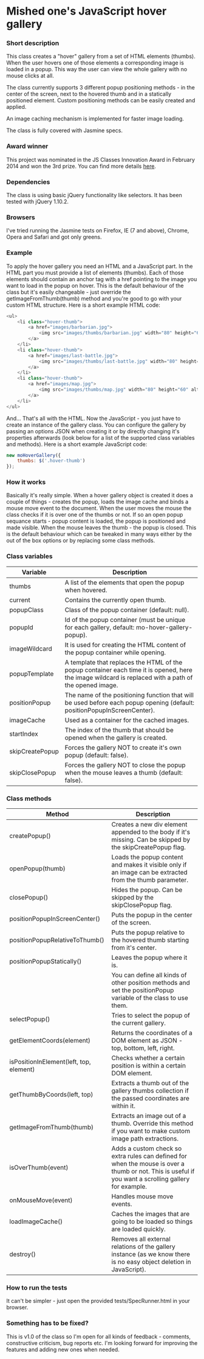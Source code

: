# Mished one's JavaScript hover gallery

### Short description

This class creates a "hover" gallery from a set of HTML elements (thumbs). When 
the user hovers one of those elements a corresponding image is loaded in a popup. 
This way the user can view the whole gallery with no mouse clicks at all.

The class currently supports 3 different popup positioning methods - in the center 
of the screen, next to the hovered thumb and in a statically positioned element. 
Custom positioning methods can be easily created and applied.

An image caching mechanism is implemented for faster image loading.

The class is fully covered with Jasmine specs.

### Award winner

This project was nominated in the JS Classes Innovation Award in February 2014 and
won the 3rd prize. You can find more details [here](https://www.jsclasses.org/package/322-JavaScript-Switch-images-in-a-gallery-when-user-hovers-them.html).

### Dependencies

The class is using basic jQuery functionality like selectors. It has been tested 
with jQuery 1.10.2. 

### Browsers

I've tried running the Jasmine tests on Firefox, IE (7 and above), Chrome, Opera 
and Safari and got only greens.

### Example

To apply the hover gallery you need an HTML and a JavaScript part. In the HTML 
part you must provide a list of elements (thumbs). Each of those elements should 
contain an anchor tag with a href pointing to the image you want to load in the 
popup on hover. This is the default behaviour of the class but it's easily 
changeable - just override the getImageFromThumb(thumb) method and you're good 
to go with your custom HTML structure. Here is a short example HTML code:

```php
<ul>
    <li class="hover-thumb">
        <a href="images/barbarian.jpg">
            <img src="images/thumbs/barbarian.jpg" width="80" height="60" alt="barbarian" />
        </a>
    </li>
    <li class="hover-thumb">
        <a href="images/last-battle.jpg">
            <img src="images/thumbs/last-battle.jpg" width="80" height="60" alt="last-battle" />
        </a>
    </li>
    <li class="hover-thumb">
        <a href="images/map.jpg">
            <img src="images/thumbs/map.jpg" width="80" height="60" alt="map" />
        </a>
    </li>
</ul>
```

And... That's all with the HTML. Now the JavaScript - you just have to create an 
instance of the gallery class. You can configure the gallery by passing an 
options JSON when creating it or by directly changing it's properties afterwards 
(look below for a list of the supported class variables and methods). Here is a 
short example JavaScript code:

```javascript
new moHoverGallery({
    thumbs: $('.hover-thumb')
});
```

### How it works

Basically it's really simple. When a hover gallery object is created it does a 
couple of things - creates the popup, loads the image cache and binds a mouse 
move event to the document. When the user moves the mouse the class checks if it 
is over one of the thumbs or not. If so an open popup sequance starts - popup 
content is loaded, the popup is positioned and made visible. When the mouse 
leaves the thumb - the popup is closed. This is the default behaviour which can 
be tweaked in many ways either by the out of the box options or by replacing 
some class methods.

### Class variables

| Variable        | Description 
| --------------- | -----------
| thumbs          | A list of the elements that open the popup when hovered.
| current         | Contains the currently open thumb.
| popupClass      | Class of the popup container (default: null).
| popupId         | Id of the popup container (must be unique for each gallery, default: mo-hover-gallery-popup).
| imageWildcard   | It is used for creating the HTML content of the popup container while opening.
| popupTemplate   | A template that replaces the HTML of the popup container each time it is opened, here the image wildcard is replaced with a path of the opened image.
| positionPopup   | The name of the positioning function that will be used before each popup opening (default: positionPopupInScreenCenter).
| imageCache      | Used as a container for the cached images.
| startIndex      | The index of the thumb that should be opened when the gallery is created.
| skipCreatePopup | Forces the gallery NOT to create it's own popup (default: false).
| skipClosePopup  | Forces the gallery NOT to close the popup when the mouse leaves a thumb (default: false).

### Class methods

| Method                                  | Description 
| --------------------------------------- | -----------
| createPopup()                           | Creates a new div element appended to the body if it's missing. Can be skipped by the skipCreatePopup flag.
| openPopup(thumb)                        | Loads the popup content and makes it visible only if an image can be extracted from the thumb parameter. 
| closePopup()                            | Hides the popup. Can be skipped by the skipClosePopup flag.
| positionPopupInScreenCenter()           | Puts the popup in the center of the screen.
| positionPopupRelativeToThumb()          | Puts the popup relative to the hovered thumb starting from it's center.
| positionPopupStatically()               | Leaves the popup where it is.
|                                         | You can define all kinds of other position methods and set the positionPopup variable of the class to use them.
| selectPopup()                           | Tries to select the popup of the current gallery.
| getElementCoords(element)               | Returns the coordinates of a DOM element as JSON - top, bottom, left, right.
| isPositionInElement(left, top, element) | Checks whether a certain position is within a certain DOM element.
| getThumbByCoords(left, top)             | Extracts a thumb out of the gallery thumbs collection if the passed coordinates are within it.
| getImageFromThumb(thumb)                | Extracts an image out of a thumb. Override this method if you want to make custom image path extractions.
| isOverThumb(event)                      | Adds a custom check so extra rules can defined for when the mouse is over a thumb or not. This is useful if you want a scrolling gallery for example.
| onMouseMove(event)                      | Handles mouse move events.
| loadImageCache()                        | Caches the images that are going to be loaded so things are loaded quickly.
| destroy()                               | Removes all external relations of the gallery instance (as we know there is no easy object deletion in JavaScript). 

### How to run the tests

It can't be simpler - just open the provided tests/SpecRunner.html in your browser.

### Something has to be fixed?

This is v1.0 of the class so I'm open for all kinds of feedback - comments, 
constructive criticism, bug reports etc. I'm looking forward for improving the 
features and adding new ones when needed.
